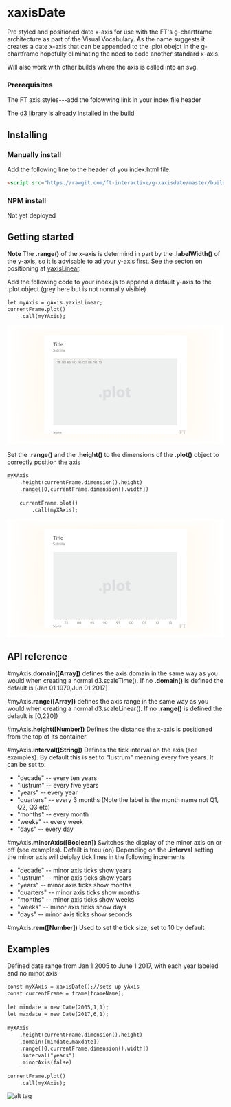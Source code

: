 # xaxisDate

Pre styled and positioned date x-axis for use with the FT's g-chartframe architecture as part of the Visual Vocabulary. As the name suggests it creates a date x-axis that can be appended to the .plot obejct in the g-chartframe hopefully eliminating the need to code another standard x-axis.

Will also work with other builds where the axis is called into an svg.


### Prerequisites
The FT axis styles---add the folowwing link in your index file header

The [d3 library](https://d3js.org/) is already installed in the build

## Installing
### Manually install

Add the following line to the header of you index.html file.

``` html
<script src="https://rawgit.com/ft-interactive/g-xaxisdate/master/build/g-xaxisdate.js"> </script>

```
### NPM install
Not yet deployed

## Getting started

<b>Note</b> The <b>.range()</b> of the x-axis is determind in part by the <b>.labelWidth()</b> of the y-axis, so it is advisable to ad your y-axis first. See the secton on positioning at [yaxisLinear](https://github.com/ft-interactive/g-yaxislinear).

Add the following code to your index.js to append a default y-axis to the .plot object (grey here but is not normally visible)

```
let myAxis = gAxis.yaxisLinear;
currentFrame.plot()
	.call(myYAxis);
```
![alt tag](https://github.com/ft-interactive/g-xaxisDate/blob/master/images/default.png)

Set the <b>.range()</b> and the <b>.height()</b> to the dimensions of the <b>.plot()</b> object to correctly position the axis
```
myXAxis
    .height(currentFrame.dimension().height)
    .range([0,currentFrame.dimension().width])

    currentFrame.plot()
        .call(myXAxis);
```
![alt tag](https://github.com/ft-interactive/g-xaxisDate/blob/master/images/defined.png)

## API reference

#myAxis<b>.domain([Array])</b> defines the axis domain in the same way as you would when creating a normal d3.scaleTime(). If no <b>.domain()</b> is defined the default is [Jan 01 1970,Jun 01 2017]

#myAxis<b>.range([Array])</b> defines the axis  range in the same way as you would when creating a normal d3.scaleLinear(). If no <b>.range()</b> is defined the default is [0,220])

#myAxis<b>.height([Number])</b> Defines the distance the x-axis is positioned from the top of its container

#myAxis<b>.interval([String])</b> Defines the tick interval on the axis (see examples). By default this is set to "lustrum" meaning every five years. It can be set to:
 * "decade" -- every ten years
 * "lustrum" -- every five years
 * "years" -- every year
 * "quarters" -- every 3 months (Note the label is the month name not Q1, Q2, Q3 etc)
 * "months" -- every month
 * "weeks" -- every week
 * "days" -- every day

 #myAxis<b>.minorAxis([Boolean])</b> Switches the display of the minor axis on or off (see examples). Defailt is treu (on) Depending on the <b>.interval</b> setting the minor axis will deiplay tick lines in the following increments
  * "decade" -- minor axis ticks show years
 * "lustrum" -- minor axis ticks show years
 * "years" -- minor axis ticks show months
 * "quarters" -- minor axis ticks show months
 * "months" -- minor axis ticks show weeks
 * "weeks" -- minor axis ticks show days
 * "days" -- minor axis ticks show seconds

#myAxis<b>.rem([Number])</b> Used to set the tick size, set to 10 by default

## Examples

Defined date range from Jan 1 2005 to June 1 2017, with each year labeled and no minot axis

```
const myXAxis = xaxisDate();//sets up yAxis
const currentFrame = frame[frameName];

let mindate = new Date(2005,1,1);
let maxdate = new Date(2017,6,1);

myXAxis
	.height(currentFrame.dimension().height)
	.domain([mindate,maxdate])
	.range([0,currentFrame.dimension().width])
	.interval("years")
	.minorAxis(false)

currentFrame.plot()
    .call(myXAxis);
```

![alt tag](https://github.com/ft-interactive/g-xaxisDate/blob/master/images/example1.png)

